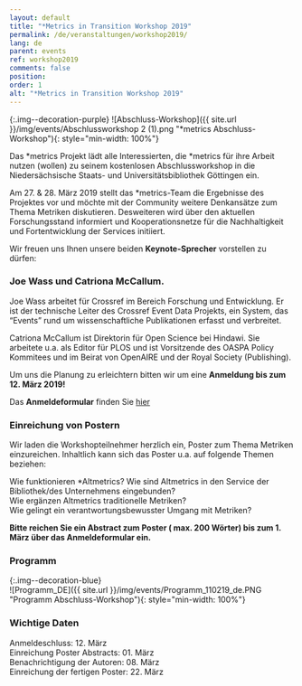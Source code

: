 ```yaml
---
layout: default
title: "*Metrics in Transition Workshop 2019"
permalink: /de/veranstaltungen/workshop2019/
lang: de
parent: events
ref: workshop2019
comments: false
position:
order: 1
alt: "*Metrics in Transition Workshop 2019"
---
```


<!-- Start editing content here-->

{:.img--decoration-purple}
![Abschluss-Workshop]({{ site.url }}/img/events/Abschlussworkshop 2 (1).png "*metrics Abschluss-Workshop"){: style="min-width: 100%"}

  
Das \*metrics Projekt lädt alle Interessierten, die \*metrics für ihre Arbeit nutzen (wollen) zu seinem kostenlosen Abschlussworkshop in die Niedersächsische Staats- und Universitätsbibliothek Göttingen ein.  
  
Am 27. & 28. März 2019 stellt das \*metrics-Team die Ergebnisse des Projektes vor und möchte mit der Community weitere Denkansätze zum Thema Metriken diskutieren. Desweiteren wird über den aktuellen Forschungsstand informiert und Kooperationsnetze für die Nachhaltigkeit und Fortentwicklung der Services initiiert.

Wir freuen uns Ihnen unsere beiden **Keynote-Sprecher** vorstellen zu dürfen:  
  
### Joe Wass und Catriona McCallum.  
  
Joe Wass arbeitet für Crossref im Bereich Forschung und Entwicklung. Er ist der technische Leiter des Crossref Event Data Projekts, ein System, das “Events” rund um wissenschaftliche Publikationen erfasst und verbreitet.   
  
Catriona McCallum ist Direktorin für Open Science bei Hindawi. Sie arbeitete u.a. als Editor für PLOS und ist Vorsitzende des OASPA Policy Kommitees und im Beirat von OpenAIRE und der Royal Society (Publishing).   
  
Um uns die Planung zu erleichtern bitten wir um eine **Anmeldung bis zum 12. März 2019!**  

Das **Anmeldeformular** finden Sie [hier](https://docs.google.com/forms/d/e/1FAIpQLSdigHX9aK--jC7lPbnNBNEvE3bkBSTrsUfMvMIM3btmSQ-xuQ/viewform?usp=sf_link)  
  
### Einreichung von Postern   
  
Wir laden die Workshopteilnehmer herzlich ein, Poster zum Thema Metriken einzureichen. Inhaltlich kann sich das Poster u.a. auf folgende Themen beziehen:  
  
Wie funktionieren \*Altmetrics? Wie sind Altmetrics in den Service der Bibliothek/des Unternehmens eingebunden?  
Wie ergänzen Altmetrics traditionelle Metriken?  
Wie gelingt ein verantwortungsbewusster Umgang mit Metriken?  
  
**Bitte reichen Sie ein Abstract zum Poster ( max. 200 Wörter) bis zum 1. März über das Anmeldeformular ein.**    
  
### Programm  
  
{:.img--decoration-blue}  
![Programm_DE]({{ site.url }}/img/events/Programm_110219_de.PNG "Programm Abschluss-Workshop"){: style="min-width: 100%"}
  
### Wichtige Daten  
  
Anmeldeschluss:                   12. März  
Einreichung Poster Abstracts:   	01. März  
Benachrichtigung der Autoren: 	  08. März  
Einreichung der fertigen Poster: 	22. März  



